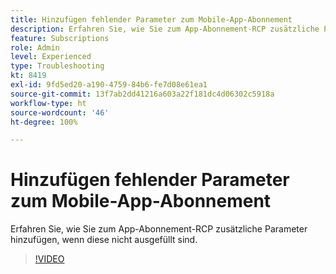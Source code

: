 ```yaml
---
title: Hinzufügen fehlender Parameter zum Mobile-App-Abonnement
description: Erfahren Sie, wie Sie zum App-Abonnement-RCP zusätzliche Parameter hinzufügen, wenn diese nicht ausgefüllt sind.
feature: Subscriptions
role: Admin
level: Experienced
type: Troubleshooting
kt: 8419
exl-id: 9fd5ed20-a190-4759-84b6-fe7d08e61ea1
source-git-commit: 13f7ab2dd41216a603a22f181dc4d06302c5918a
workflow-type: ht
source-wordcount: '46'
ht-degree: 100%

---
```


# Hinzufügen fehlender Parameter zum Mobile-App-Abonnement

Erfahren Sie, wie Sie zum App-Abonnement-RCP zusätzliche Parameter hinzufügen, wenn diese nicht ausgefüllt sind.

>[!VIDEO](https://video.tv.adobe.com/v/335950?quality=12&learn=on)
